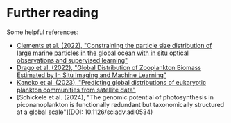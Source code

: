 # Further reading

Some helpful references:

- [Clements et al. (2022), "Constraining the particle size distribution of large marine particles in the global ocean with in situ optical observations and supervised learning"](https://doi.org/10.48550/arXiv.2302.03173)
- [Drago et al. (2022), "Global Distribution of Zooplankton Biomass Estimated by In Situ Imaging and Machine Learning"]( https://doi.org/10.3389/fmars.2022.894372 )
- [Kaneko et al. (2023), "Predicting global distributions of eukaryotic plankton communities from satellite data"]( https://doi.org/10.1038/s43705-023-00308-7)
- [Schickele et al. (2024), "The genomic potential of photosynthesis in piconanoplankton is functionally redundant but taxonomically structured at a global scale"](DOI: 10.1126/sciadv.adl0534)
